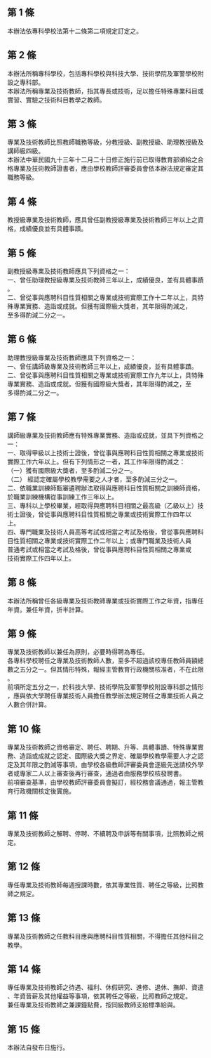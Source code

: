 第 1 條
-------
本辦法依專科學校法第十二條第二項規定訂定之。

第 2 條
-------
本辦法所稱專科學校，包括專科學校與科技大學、技術學院及軍警學校附  
設之專科部。  
本辦法所稱專業及技術教師，指其專長或技術，足以擔任特殊專業科目或  
實習、實驗之技術科目教學之教師。

第 3 條
-------
專業及技術教師比照教師職務等級，分教授級、副教授級、助理教授級及  
講師級四級。  
本辦法中華民國九十三年十二月二十日修正施行前已取得教育部頒給之合  
格專業及技術教師證書者，應由學校教師評審委員會依本辦法規定審定其  
職務等級。

第 4 條
-------
教授級專業及技術教師，應具曾任副教授級專業及技術教師三年以上之資  
格，成績優良並有具體事蹟。

第 5 條
-------
副教授級專業及技術教師應具下列資格之一：  
一、曾任助理教授級專業及技術教師三年以上，成績優良，並有具體事蹟  
    。  
二、曾從事與應聘科目性質相關之專業或技術實際工作十二年以上，具特  
    殊專業實務、造詣或成就。但獲有國際級大獎者，其年限得酌減之，  
    至多得酌減二分之一。

第 6 條
-------
助理教授級專業及技術教師應具下列資格之一：  
一、曾任講師級專業及技術教師三年以上，成績優良，並有具體事蹟。  
二、曾從事與應聘科目性質相關之專業或技術實際工作九年以上，具特殊  
    專業實務、造詣或成就。但獲有國際級大獎者，其年限得酌減之，至  
    多得酌減二分之一。

第 7 條
-------
講師級專業及技術教師應有特殊專業實務、造詣或成就，並具下列資格之  
一：  
一、取得甲級以上技術士證後，曾從事與應聘科目性質相關之專業或技術  
    實際工作六年以上。但有下列情形之一者，其工作年限得酌減之：  
（一）獲有國際級大獎者，至多酌減二分之一。  
（二） 經認定確屬學校教學需要之人才者，至多酌減三分之一。  
二、依職業訓練師甄審遴聘辦法取得與應聘科目性質相關之訓練師資格，  
    於職業訓練機構從事訓練工作三年以上。  
三、專科以上學校畢業，經取得與應聘科目相關之最高級（乙級以上）技  
    術士證後，曾從事與應聘科目性質相關之專業或技術實際工作四年以  
    上。  
四、專門職業及技術人員高等考試或相當之考試及格後，曾從事與應聘科  
    目性質相關之專業或技術實際工作二年以上；或專門職業及技術人員  
    普通考試或相當之考試及格後，曾從事與應聘科目性質相關之專業或  
    技術實際工作四年以上。

第 8 條
-------
本辦法所稱曾任各級專業及技術教師專業或技術實際工作之年資，指專任  
年資。兼任年資，折半計算。

第 9 條
-------
專業及技術教師以兼任為原則，必要時得聘為專任。  
各專科學校聘任之專業及技術教師人數，至多不超過該校專任教師員額總  
數之五分之一。但其情形特殊，報經主管教育行政機關核准者，不在此限  
。  
前項所定五分之一，於科技大學、技術學院及軍警學校附設專科部之情形  
，應與依大學聘任專業技術人員擔任教學辦法規定聘任之專業技術人員之  
人數合併計算。

第 10 條
--------
專業及技術教師之資格審定、聘任、聘期、升等、具體事蹟、特殊專業實  
務、造詣或成就之認定、國際級大獎之界定、確屬學校教學需要人才之認  
定及其年限之酌減等事項，由學校各級教師評審委員會逐級先送請校外學  
者或專家二人以上審查後再行審查，通過者由服務學校核發聘書。  
前項審查基準，由學校教師評審委員會擬訂，經校務會議通過，報主管教  
育行政機關核定後實施。

第 11 條
--------
專業及技術教師之解聘、停聘、不續聘及申訴等有關事項，比照教師之規  
定。

第 12 條
--------
專任專業及技術教師每週授課時數，依其專業性質、聘任之等級，比照教  
師之規定。

第 13 條
--------
專業及技術教師之任教科目應與應聘科目性質相關，不得擔任其他科目之  
教學。

第 14 條
--------
專任專業及技術教師之待遇、福利、休假研究、進修、退休、撫卹、資遣  
、年資晉薪及其他權益等事項，依其聘任之等級，比照教師之規定。  
兼任專業及技術教師之兼課鐘點費，按同級教師支給標準給與。

第 15 條
--------
本辦法自發布日施行。

